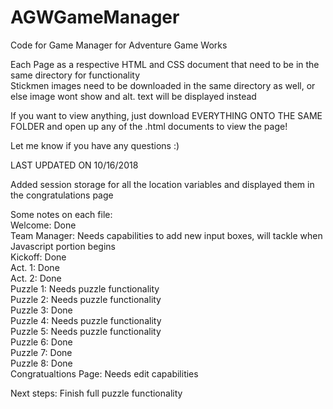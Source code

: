# AGWGameManager
Code for Game Manager for Adventure Game Works
  
Each Page as a respective HTML and CSS document that need to be in the same directory for functionality  
Stickmen images need to be downloaded in the same directory as well, or else image wont show and alt. text will be displayed instead  
  
If you want to view anything, just download EVERYTHING ONTO THE SAME FOLDER and open up any of the .html documents to view the page!
  
Let me know if you have any questions :)
  
LAST UPDATED ON 10/16/2018
  
Added session storage for all the location variables and displayed them in the congratulations page
  
Some notes on each file:  
Welcome: Done  
Team Manager: Needs capabilities to add new input boxes, will tackle when Javascript portion begins  
Kickoff: Done  
Act. 1: Done  
Act. 2: Done  
Puzzle 1: Needs puzzle functionality  
Puzzle 2: Needs puzzle functionality  
Puzzle 3: Done  
Puzzle 4: Needs puzzle functionality  
Puzzle 5: Needs puzzle functionality  
Puzzle 6: Done  
Puzzle 7: Done  
Puzzle 8: Done  
Congratualtions Page: Needs edit capabilities  
  
Next steps: Finish full puzzle functionality
